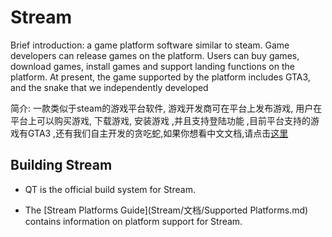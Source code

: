 # Stream 

Brief introduction:  a game platform software similar to steam. Game developers can release games on the platform. Users can buy games, download games, install games and support landing functions on the platform. At present, the game supported by the platform includes GTA3, and the snake that we independently developed

简介: 一款类似于steam的游戏平台软件, 游戏开发商可在平台上发布游戏, 用户在平台上可以购买游戏, 下载游戏, 安装游戏 ,并且支持登陆功能 ,目前平台支持的游戏有GTA3 ,还有我们自主开发的贪吃蛇,如果你想看中文文档,请点击[这里]()

## Building Stream

* QT is the official build system for Stream.

* The [Stream Platforms Guide](Stream/文档/Supported Platforms.md) contains information on
  platform support for Stream.





